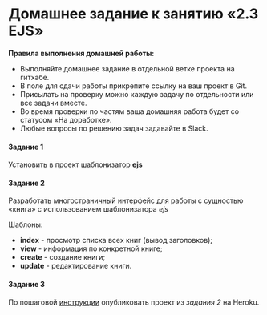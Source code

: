 # Домашнее задание к занятию «2.3 EJS»

**Правила выполнения домашней работы:** 
* Выполняйте домашнее задание в отдельной ветке проекта на гитхабе.
* В поле для сдачи работы прикрепите ссылку на ваш проект в Git.
* Присылать на проверку можно каждую задачу по отдельности или все задачи вместе. 
* Во время проверки по частям ваша домашняя работа будет со статусом «На доработке».
* Любые вопросы по решению задач задавайте в Slack.

#### Задание 1
Установить в проект шаблонизатор [**ejs**](https://ejs.co/)

#### Задание 2
Разработать многостраничный интерфейс для работы с сущностью «книга» с использованием шаблонизатора *ejs*

Шаблоны:
 - **index** - просмотр списка всех книг (вывод заголовков);
 - **view** - информация по конкретной книге; 
 - **create** - создание книги;
 - **update** - редактирование книги. 


#### Задание 3
По пошаговой [инструкции](heroku.md) опубликовать проект из *задания 2* на Heroku.
